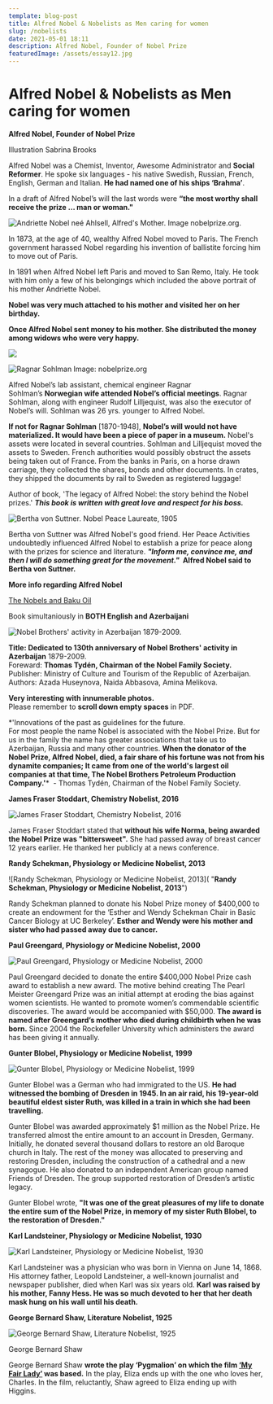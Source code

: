 ```yaml
---
template: blog-post
title: Alfred Nobel & Nobelists as Men caring for women
slug: /nobelists
date: 2021-05-01 18:11
description: Alfred Nobel, Founder of Nobel Prize
featuredImage: /assets/essay12.jpg
---
```

<!--StartFragment-->

# Alfred Nobel & Nobelists as Men caring for women

**Alfred Nobel, Founder of Nobel Prize**

Illustration Sabrina Brooks

Alfred Nobel was a Chemist, Inventor, Awesome Administrator and **Social Reformer**. He spoke six languages - his native Swedish, Russian, French, English, German and Italian. **He had named one of his ships ‘Brahma’**.

In a draft of Alfred Nobel’s will the last words were **“the most worthy shall receive the prize … man or woman."**

![Andriette Nobel neé Ahlsell, Alfred's Mother. Image nobelprize.org.](/assets/ahlsell.jpg "Andriette Nobel neé Ahlsell, Alfred's Mother. Image nobelprize.org.")

In 1873, at the age of 40, wealthy Alfred Nobel moved to Paris. The French government harassed Nobel regarding his invention of ballistite forcing him to move out of Paris.

In 1891 when Alfred Nobel left Paris and moved to San Remo, Italy. He took with him only a few of his belongings which included the above portrait of his mother Andriette Nobel.

**Nobel was very much attached to his mother and visited her on her birthday.**

**Once Alfred Nobel sent money to his mother. She distributed the money among widows who were very happy.**

![](/assets/woman.jpg)

![Ragnar Sohlman Image: nobelprize.org](/assets/sohlman.jpg "Ragnar Sohlman Image: nobelprize.org")

Alfred Nobel’s lab assistant, chemical engineer Ragnar Sohlman’s **Norwegian wife attended Nobel’s official meetings**. Ragnar Sohlman, along with engineer Rudolf Lilljequist, was also the executor of Nobel’s will. Sohlman was 26 yrs. younger to Alfred Nobel.

**If not for Ragnar Sohlman** \[1870-1948], **Nobel’s will would not have materialized. It would have been a piece of paper in a museum.** Nobel's assets were located in several countries. Sohlman and Lilljequist moved the assets to Sweden. French authorities would possibly obstruct the assets being taken out of France. From the banks in Paris, on a horse drawn carriage, they collected the shares, bonds and other documents. In crates, they shipped the documents by rail to Sweden as registered luggage!

Author of book, 'The legacy of Alfred Nobel: the story behind the Nobel prizes.' ***This book is written with great love and respect for his boss.*** 

![Bertha von Suttner. Nobel Peace Laureate, 1905](/assets/suttner.jpg "Bertha von Suttner. Nobel Peace Laureate, 1905")

Bertha von Suttner was Alfred Nobel's good friend. Her Peace Activities undoubtedly influenced Alfred Nobel to establish a prize for peace along with the prizes for science and literature. ***"Inform me, convince me, and then I will do something great for the movement."*  Alfred Nobel said to Bertha von Suttner.** 

**More info regarding Alfred Nobel**

[The Nobels and Baku Oil](http://www.gktemple.org/BRANOBEL_130_Anniversary_Book.pdf)

Book simultaniously in **BOTH English and Azerbaijani**

![Nobel Brothers' activity in Azerbaijan 1879-2009.](/assets/boku-oil.jpg)

**Title: Dedicated to 130th anniversary of Nobel Brothers' activity in Azerbaijan** 1879-2009.\
Foreward: **Thomas Tydén, Chairman of the Nobel Family Society.**\
Publisher: Ministry of Culture and Tourism of the Republic of Azerbaijan.\
Authors: Azada Huseynova, Naida Abbasova, Amina Melikova.

**Very interesting with innumerable photos.**\
Please remember to **scroll down empty spaces** in PDF.

\*'Innovations of the past as guidelines for the future.\
For most people the name Nobel is associated with the Nobel Prize. But for us in the family the name has greater associations that take us to Azerbaijan, Russia and many other countries. **When the donator of the Nobel Prize, Alfred Nobel, died, a fair share of his fortune was not from his dynamite companies; It came from one of the world's largest oil companies at that time, The Nobel Brothers Petroleum Production Company.'***  - Thomas Tydén, Chairman of the Nobel Family Society.

**James Fraser Stoddart, Chemistry Nobelist, 2016**

![James Fraser Stoddart, Chemistry Nobelist, 2016](/assets/stoddart.jpg "**James Fraser Stoddart, Chemistry Nobelist, 2016**")

James Fraser Stoddart stated that **without his wife Norma, being awarded the Nobel Prize was "bittersweet".** She had passed away of breast cancer 12 years earlier. He thanked her publicly at a news conference.

**Randy Schekman, Physiology or Medicine Nobelist, 2013**

![Randy Schekman, Physiology or Medicine Nobelist, 2013]( "**Randy Schekman, Physiology or Medicine Nobelist, 2013**")

Randy Schekman planned to donate his Nobel Prize money of $400,000 to create an endowment for the ‘Esther and Wendy Schekman Chair in Basic Cancer Biology at UC Berkeley’. **Esther and Wendy were his mother and sister who had passed away due to cancer.**

**Paul Greengard, Physiology or Medicine Nobelist, 2000**

![Paul Greengard, Physiology or Medicine Nobelist, 2000](/assets/greengard.jpg "**Paul Greengard, Physiology or Medicine Nobelist, 2000**")

Paul Greengard decided to donate the entire $400,000 Nobel Prize cash award to establish a new award. The motive behind creating The Pearl Meister Greengard Prize was an initial attempt at eroding the bias against women scientists. He wanted to promote women’s commendable scientific discoveries. The award would be accompanied with $50,000. **The award is named after Greengard’s mother who died during childbirth when he was born.** Since 2004 the Rockefeller University which administers the award has been giving it annually.

**Gunter Blobel, Physiology or Medicine Nobelist, 1999**

![Gunter Blobel, Physiology or Medicine Nobelist, 1999](/assets/blobel.jpg "**Gunter Blobel, Physiology or Medicine Nobelist, 1999**")

Gunter Blobel was a German who had immigrated to the US. **He had witnessed the bombing of Dresden in 1945. In an air raid, his 19-year-old beautiful eldest sister Ruth, was killed in a train in which she had been travelling.**

Gunter Blobel was awarded approximately $1 million as the Nobel Prize. He transferred almost the entire amount to an account in Dresden, Germany. Initially, he donated several thousand dollars to restore an old Baroque church in Italy. The rest of the money was allocated to preserving and restoring Dresden, including the construction of a cathedral and a new synagogue. He also donated to an independent American group named Friends of Dresden. The group supported restoration of Dresden’s artistic legacy.

Gunter Blobel wrote, **"It was one of the great pleasures of my life to donate the entire sum of the Nobel Prize, in memory of my sister Ruth Blobel, to the restoration of Dresden."**

**Karl Landsteiner, Physiology or Medicine Nobelist, 1930**

![Karl Landsteiner, Physiology or Medicine Nobelist, 1930](/assets/landsteiner.jpg "**Karl Landsteiner, Physiology or Medicine Nobelist, 1930**")

Karl Landsteiner was a physician who was born in Vienna on June 14, 1868. His attorney father, Leopold Landsteiner, a well-known journalist and newspaper publisher, died when Karl was six years old. **Karl was raised by his mother, Fanny Hess. He was so much devoted to her that her death mask hung on his wall until his death.**

**George Bernard Shaw, Literature Nobelist, 1925**

![George Bernard Shaw, Literature Nobelist, 1925](/assets/shaw.jpg "**George Bernard Shaw, Literature Nobelist, 1925**")

George Bernard Shaw

George Bernard Shaw **wrote the play ‘Pygmalion’ on which the film [‘My Fair Lady’](http://www.gktemple.org/myfairlady.html) was based.** In the play, Eliza ends up with the one who loves her, Charles. In the film, reluctantly, Shaw agreed to Eliza ending up with Higgins.

<!--EndFragment-->